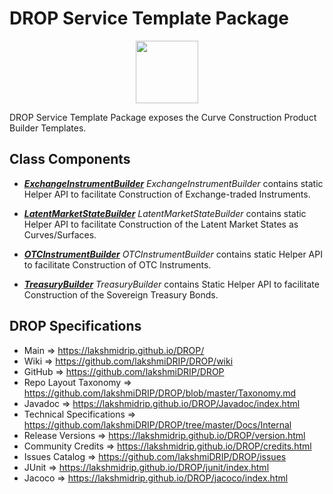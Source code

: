 # DROP Service Template Package

<p align="center"><img src="https://github.com/lakshmiDRIP/DROP/blob/master/DRIP_Logo.gif?raw=true" width="100"></p>

DROP Service Template Package exposes the Curve Construction Product Builder Templates.


## Class Components

 * [***ExchangeInstrumentBuilder***](https://github.com/lakshmiDRIP/DROP/tree/master/src/main/java/org/drip/service/template/ExchangeInstrumentBuilder.java)
 <i>ExchangeInstrumentBuilder</i> contains static Helper API to facilitate Construction of Exchange-traded
 Instruments.

 * [***LatentMarketStateBuilder***](https://github.com/lakshmiDRIP/DROP/tree/master/src/main/java/org/drip/service/template/LatentMarketStateBuilder.java)
 <i>LatentMarketStateBuilder</i> contains static Helper API to facilitate Construction of the Latent Market
 States as Curves/Surfaces.

 * [***OTCInstrumentBuilder***](https://github.com/lakshmiDRIP/DROP/tree/master/src/main/java/org/drip/service/template/OTCInstrumentBuilder.java)
 <i>OTCInstrumentBuilder</i> contains static Helper API to facilitate Construction of OTC Instruments.

 * [***TreasuryBuilder***](https://github.com/lakshmiDRIP/DROP/tree/master/src/main/java/org/drip/service/template/TreasuryBuilder.java)
 <i>TreasuryBuilder</i> contains Static Helper API to facilitate Construction of the Sovereign Treasury
 Bonds.


## DROP Specifications

 * Main                     => https://lakshmidrip.github.io/DROP/
 * Wiki                     => https://github.com/lakshmiDRIP/DROP/wiki
 * GitHub                   => https://github.com/lakshmiDRIP/DROP
 * Repo Layout Taxonomy     => https://github.com/lakshmiDRIP/DROP/blob/master/Taxonomy.md
 * Javadoc                  => https://lakshmidrip.github.io/DROP/Javadoc/index.html
 * Technical Specifications => https://github.com/lakshmiDRIP/DROP/tree/master/Docs/Internal
 * Release Versions         => https://lakshmidrip.github.io/DROP/version.html
 * Community Credits        => https://lakshmidrip.github.io/DROP/credits.html
 * Issues Catalog           => https://github.com/lakshmiDRIP/DROP/issues
 * JUnit                    => https://lakshmidrip.github.io/DROP/junit/index.html
 * Jacoco                   => https://lakshmidrip.github.io/DROP/jacoco/index.html
